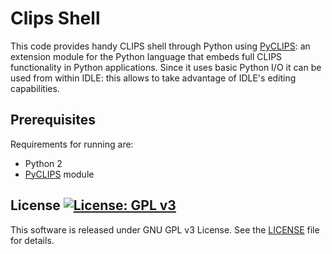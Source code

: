 # Clips Shell 

This code provides handy CLIPS shell through Python using [PyCLIPS](http://pyclips.sourceforge.net/web/): an 
extension module for the Python language that embeds full CLIPS functionality in Python applications. 
Since it uses basic Python I/O it can be used from within IDLE: this allows to take advantage of IDLE's editing capabilities.

## Prerequisites

Requirements for running are:

 - Python 2
 - [PyCLIPS](https://github.com/almostearthling/pyclips) module

## License [![License: GPL v3](https://img.shields.io/badge/License-GPL%20v3-blue.svg)](https://www.gnu.org/licenses/gpl-3.0)

This software is released under GNU GPL v3 License. See the [LICENSE](LICENSE) file for details.